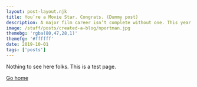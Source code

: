 ```yaml
---
layout: post-layout.njk
title: You’re a Movie Star. Congrats. (Dummy post)
description: A major film career isn’t complete without one. This year it was Brad Pitt and Natalie Portman’s turns.
image: /stuff/posts/created-a-blog/nportman.jpg
themebg: 'rgba(80,47,28,1)'
themefg: '#ffffff'
date: 2019-10-01
tags: ['posts']
---
```


<style>
h1,
#timePanel {
   display: none;
}
</style>

Nothing to see here folks. This is a test page.

[Go home](/)